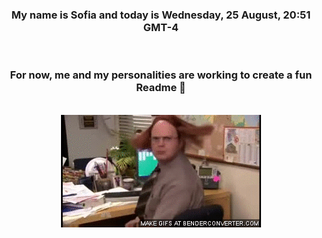 


<div align="center">
<h3 >My name is Sofia and today is Wednesday, 25 August, 20:51 GMT-4</h3><br>
<h3 >For now, me and my personalities are working to create a fun Readme 👋
</h3><br>
<img src='img/dwight.gif' alt='working...'/>
</div>
